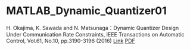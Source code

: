# MATLAB_Dynamic_Quantizer01

H. Okajima, K. Sawada and N. Matsunaga：Dynamic Quantizer Design Under Communication Rate Constraints, IEEE Transactions on Automatic Control, Vol.61, No.10, pp.3190-3196 (2016) [Link](https://ieeexplore.ieee.org/document/7358078) [PDF](https://kumadai.repo.nii.ac.jp/?action=pages_view_main&active_action=repository_view_main_item_detail&item_id=34439&item_no=1&page_id=13&block_id=21)
